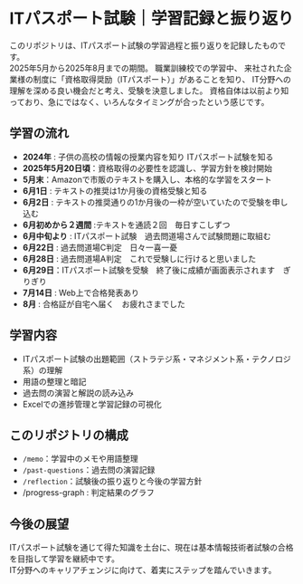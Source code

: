 # ITパスポート試験｜学習記録と振り返り

このリポジトリは、ITパスポート試験の学習過程と振り返りを記録したものです。  
2025年5月から2025年8月までの期間。
職業訓練校での学習中、
来社された企業様の制度に「資格取得奨励（ITパスポート）」があることを知り、
IT分野への理解を深める良い機会だと考え、受験を決意しました。
資格自体は以前より知っており、急にではなく、いろんなタイミングが合ったという感じです。

## 学習の流れ

- **2024年** : 子供の高校の情報の授業内容を知り ITパスポート試験を知る
- **2025年5月20日頃**：資格取得の必要性を認識し、学習方針を検討開始
- **5月末**：Amazonで市販のテキストを購入し、本格的な学習をスタート
- **6月1日** : テキストの推奨は1か月後の資格受験と知る
- **6月2日** : テキストの推奨通りの1か月後の一枠が空いていたので受験を申し込む
- **6月初めから２週間** :テキストを通読２回　毎日すこしずつ
- **6月中旬より** : ITパスポート試験　過去問道場さんで試験問題に取組む
- **6月22日** : 過去問道場C判定　日々一喜一憂
- **6月28日** : 過去問道場A判定　これで受験しに行けると思いました
- **6月29日**：ITパスポート試験を受験　終了後に成績が画面表示されます　ぎりぎり
- **7月14日** : Web上で合格発表あり
- **8月** : 合格証が自宅へ届く　お疲れさまでした

## 学習内容

- ITパスポート試験の出題範囲（ストラテジ系・マネジメント系・テクノロジ系）の理解
- 用語の整理と暗記
- 過去問の演習と解説の読み込み
- Excelでの進捗管理と学習記録の可視化

## このリポジトリの構成

- `/memo`：学習中のメモや用語整理
- `/past-questions`：過去問の演習記録
- `/reflection`：試験後の振り返りと今後の学習方針
- /progress-graph : 判定結果のグラフ

## 今後の展望

ITパスポート試験を通じて得た知識を土台に、現在は基本情報技術者試験の合格を目指して学習を継続中です。  
IT分野へのキャリアチェンジに向けて、着実にステップを踏んでいきます。
